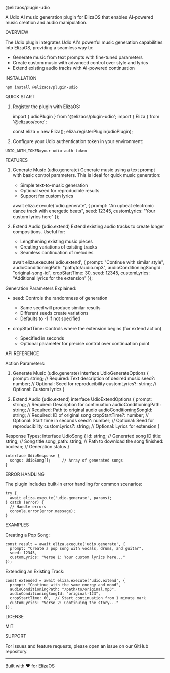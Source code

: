 @elizaos/plugin-udio

A Udio AI music generation plugin for ElizaOS that enables AI-powered music creation and audio manipulation.

OVERVIEW

The Udio plugin integrates Udio AI's powerful music generation capabilities into ElizaOS, providing a seamless way to:
- Generate music from text prompts with fine-tuned parameters
- Create custom music with advanced control over style and lyrics
- Extend existing audio tracks with AI-powered continuation

INSTALLATION

    npm install @elizaos/plugin-udio

QUICK START

1. Register the plugin with ElizaOS:

    import { udioPlugin } from '@elizaos/plugin-udio';
    import { Eliza } from '@elizaos/core';

    const eliza = new Eliza();
    eliza.registerPlugin(udioPlugin);

2. Configure your Udio authentication token in your environment:
```env
UDIO_AUTH_TOKEN=your-udio-auth-token
```

FEATURES

1. Generate Music (udio.generate)
   Generate music using a text prompt with basic control parameters. This is ideal for quick music generation:

   - Simple text-to-music generation
   - Optional seed for reproducible results
   - Support for custom lyrics

    await eliza.execute('udio.generate', {
      prompt: "An upbeat electronic dance track with energetic beats",
      seed: 12345,
      customLyrics: "Your custom lyrics here"
    });

2. Extend Audio (udio.extend)
   Extend existing audio tracks to create longer compositions. Useful for:

   - Lengthening existing music pieces
   - Creating variations of existing tracks
   - Seamless continuation of melodies

    await eliza.execute('udio.extend', {
      prompt: "Continue with similar style",
      audioConditioningPath: "path/to/audio.mp3",
      audioConditioningSongId: "original-song-id",
      cropStartTime: 30,
      seed: 12345,
      customLyrics: "Additional lyrics for the extension"
    });

Generation Parameters Explained:

- seed: Controls the randomness of generation
  * Same seed will produce similar results
  * Different seeds create variations
  * Defaults to -1 if not specified

- cropStartTime: Controls where the extension begins (for extend action)
  * Specified in seconds
  * Optional parameter for precise control over continuation point

API REFERENCE

Action Parameters:

1. Generate Music (udio.generate)
    interface UdioGenerateOptions {
      prompt: string;           // Required: Text description of desired music
      seed?: number;           // Optional: Seed for reproducibility
      customLyrics?: string;   // Optional: Custom lyrics
    }

2. Extend Audio (udio.extend)
    interface UdioExtendOptions {
      prompt: string;                    // Required: Description for continuation
      audioConditioningPath: string;     // Required: Path to original audio
      audioConditioningSongId: string;   // Required: ID of original song
      cropStartTime?: number;            // Optional: Start time in seconds
      seed?: number;                     // Optional: Seed for reproducibility
      customLyrics?: string;             // Optional: Lyrics for extension
    }

Response Types:
    interface UdioSong {
      id: string;             // Generated song ID
      title: string;          // Song title
      song_path: string;      // Path to download the song
      finished: boolean;      // Generation status
    }

    interface UdioResponse {
      songs: UdioSong[];     // Array of generated songs
    }

ERROR HANDLING

The plugin includes built-in error handling for common scenarios:

    try {
      await eliza.execute('udio.generate', params);
    } catch (error) {
      // Handle errors
      console.error(error.message);
    }

EXAMPLES

Creating a Pop Song:

    const result = await eliza.execute('udio.generate', {
      prompt: "Create a pop song with vocals, drums, and guitar",
      seed: 12345,
      customLyrics: "Verse 1: Your custom lyrics here..."
    });

Extending an Existing Track:

    const extended = await eliza.execute('udio.extend', {
      prompt: "Continue with the same energy and mood",
      audioConditioningPath: "/path/to/original.mp3",
      audioConditioningSongId: "original-123",
      cropStartTime: 60,  // Start continuation from 1 minute mark
      customLyrics: "Verse 2: Continuing the story..."
    });

LICENSE

MIT

SUPPORT

For issues and feature requests, please open an issue on our GitHub repository.

---
Built with ❤️ for ElizaOS

